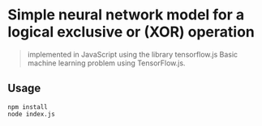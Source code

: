 # Simple neural network model for a logical exclusive or (XOR) operation
> implemented in JavaScript using the library tensorflow.js
Basic machine learning problem using TensorFlow.js.
## Usage
```
npm install
node index.js
```
